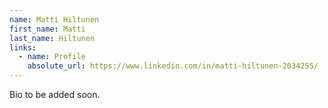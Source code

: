 ```yaml
---
name: Matti Hiltunen
first_name: Matti
last_name: Hiltunen
links:
  - name: Profile
    absolute_url: https://www.linkedin.com/in/matti-hiltunen-2034255/
---
```


Bio to be added soon.